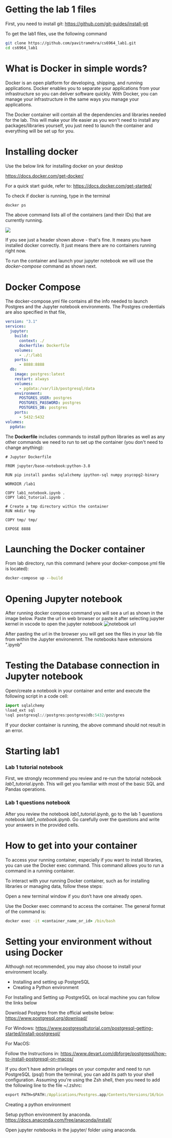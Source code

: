 # Getting the lab 1 files

First, you need to install git:
https://github.com/git-guides/install-git

To get the lab1 files, use the following command

```bash
git clone https://github.com/pavitramehra/cs6964_lab1.git
cd cs6964_lab1
```


# What is Docker in simple words?

Docker is an open platform for developing, shipping, and running applications. Docker enables you to separate your applications from your infrastructure so you can deliver software quickly. With Docker, you can manage your infrastructure in the same ways you manage your applications. 

The Docker container will contain all the dependencies and libraries needed for the lab. This will make your life easier as you won't need to install any packages/libraries yourself, you just need to launch the container and everything will be set up for you. 

# Installing docker 
Use the below link for installing docker on your desktop

https://docs.docker.com/get-docker/


For a quick start guide, refer to:
https://docs.docker.com/get-started/



To check if docker is running, type in the terminal

```cmd
docker ps
```

The above command lists all of the containers (and their IDs) that are currently running.

![](01.png)

If you see just a header shown above - that's fine. It means you have installed docker correctly. It just means there are no containers running right now.

To run the container and launch your jupyter notebook we will use the *docker-compose* command as shown next.

# Docker Compose

The docker-compose.yml file contains all the info needed to launch Postgres and the Jupyter notebook environments.
The Postgres credentials are also specified in that file,

```yml
version: "3.1"
services:
  jupyter:
    build:
      context: ./
      dockerfile: Dockerfile
    volumes:
      - ./:/lab1
    ports:
      - 8888:8888
  db:
    image: postgres:latest
    restart: always
    volumes:
      - pgdata:/var/lib/postgresql/data
    environment:
      POSTGRES_USER: postgres
      POSTGRES_PASSWORD: postgres
      POSTGRES_DB: postgres
    ports:
      - 5432:5432
volumes:
  pgdata:
```

The **Dockerfile** includes commands to install python libraries as well as any other commands we need to run to set up the container (you don't need to change anything):

```
# Jupyter Dockerfile

FROM jupyter/base-notebook:python-3.8

RUN pip install pandas sqlalchemy ipython-sql numpy psycopg2-binary

WORKDIR /lab1

COPY lab1_notebook.ipynb .
COPY lab1_tutorial.ipynb .

# Create a tmp directory within the container
RUN mkdir tmp

COPY tmp/ tmp/

EXPOSE 8888

```


# Launching the Docker container

From lab directory, run this command (where your docker-compose.yml file is located):

```cmd
docker-compose up --build
```

# Opening Jupyter notebook
After running docker compose command you will see a url as shown in the image below. Paste the url in web browser or paste it after selecting jupyter kernel in vscode to open the jupyter notebook
![notebook url](./ss1.png)

After pasting the url in the browser you will get see the files in your lab file from within the Jupyter environemnt. The notebooks have extensions ".ipynb"



# Testing the Database connection in Jupyter notebook

Open/create a notebook in your container and enter and execute the following script in a code cell:

```python
import sqlalchemy
%load_ext sql
%sql postgresql://postgres:postgres@db:5432/postgres
```

If your docker container is running, the above command should not result in an error.

# Starting lab1

### Lab 1 tutorial notebook

First, we strongly recommend you review and re-run the tutorial notebook *lab1_tutorial.ipynb*. This will get you familiar with most of the basic SQL and Pandas operations. 

### Lab 1 questions notebook

After you review the notebook *lab1_tutorial.ipynb*, go to the lab 1 questions notebook *lab1_notebook.ipynb*. Go carefully over the questions and write your answers in the provided cells.

# How to get into your container 

To access your running container, especially if you want to install libraries, you can use the Docker exec command. This command allows you to run a command in a running container. 

To interact with your running Docker container, such as for installing libraries or managing data, follow these steps:

Open a new terminal window if you don’t have one already open.

Use the Docker exec command to access the container. The general format of the command is:

```cmd
docker exec -it <container_name_or_id> /bin/bash
```


# Setting your environment without using Docker

Although not recommended, you may also choose to install your environment locally.

- Installing and setting up PostgreSQL
- Creating a Python environment

For Installing and Setting up PostgreSQL on local machine you can follow the links below

Download Postgres from the official website below:
https://www.postgresql.org/download/

For Windows:
https://www.postgresqltutorial.com/postgresql-getting-started/install-postgresql/


For MacOS:

Follow the Instructions in:
https://www.devart.com/dbforge/postgresql/how-to-install-postgresql-on-macos/


If you don't have admin privileges on your computer and need to run PostgreSQL (psql) from the terminal, you can add its path to your shell configuration. Assuming you're using the Zsh shell, then you need to add the following line to the file ~/.zshrc:

```cmd
export PATH=$PATH:/Applications/Postgres.app/Contents/Versions/16/bin
```


Creating a python environment

Setup python environment by anaconda.
https://docs.anaconda.com/free/anaconda/install/

Open jupyter notebooks in the jupyter/ folder using anaconda.